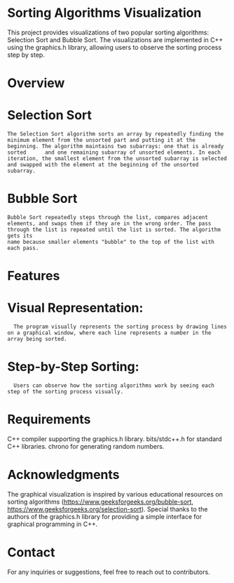 # Sorting Algorithms Visualization
This project provides visualizations of two popular sorting algorithms: Selection Sort and Bubble Sort. The visualizations are implemented in C++ using the graphics.h library, allowing users to observe the sorting process step by step.

# Overview
  # Selection Sort
    The Selection Sort algorithm sorts an array by repeatedly finding the minimum element from the unsorted part and putting it at the beginning. The algorithm maintains two subarrays: one that is already sorted      and one remaining subarray of unsorted elements. In each iteration, the smallest element from the unsorted subarray is selected and swapped with the element at the beginning of the unsorted subarray.

  # Bubble Sort
    Bubble Sort repeatedly steps through the list, compares adjacent elements, and swaps them if they are in the wrong order. The pass through the list is repeated until the list is sorted. The algorithm gets its 
    name because smaller elements "bubble" to the top of the list with each pass.

# Features
# Visual Representation: 
      The program visually represents the sorting process by drawing lines on a graphical window, where each line represents a number in the array being sorted.
# Step-by-Step Sorting:     
      Users can observe how the sorting algorithms work by seeing each step of the sorting process visually.
# Requirements
C++ compiler supporting the graphics.h library.
bits/stdc++.h for standard C++ libraries.
chrono for generating random numbers.
# Acknowledgments
The graphical visualization is inspired by various educational resources on sorting algorithms (https://www.geeksforgeeks.org/bubble-sort, https://www.geeksforgeeks.org/selection-sort).
Special thanks to the authors of the graphics.h library for providing a simple interface for graphical programming in C++.
# Contact
For any inquiries or suggestions, feel free to reach out to contributors.
